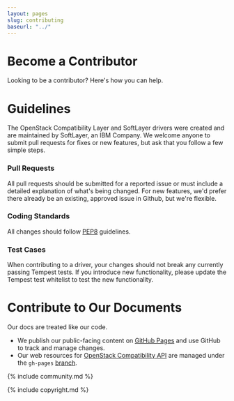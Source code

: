 ```yaml
---
layout: pages
slug: contributing
baseurl: "../"
---
```


# Become a Contributor

Looking to be a contributor? Here's how you can help.

# Guidelines

The OpenStack Compatibility Layer and SoftLayer drivers were created and are maintained by SoftLayer, an IBM Company. We welcome anyone to submit pull requests for fixes or new features, but ask that you follow a few simple steps.

### Pull Requests

All pull requests should be submitted for a reported issue or must include a detailed explanation of what's being changed. For new features, we'd prefer there already be an existing, approved issue in Github, but we're flexible.

### Coding Standards

All changes should follow [PEP8](http://www.python.org/dev/peps/pep-0008) guidelines.

### Test Cases

When contributing to a driver, your changes should not break any currently passing Tempest tests. If you introduce new functionality, please update the Tempest test whitelist to test the new functionality.

# Contribute to Our Documents

Our docs are treated like our code. 

* We publish our public-facing content on [GitHub Pages](http://pages.github.com) and use GitHub to track and manage changes.
* Our web resources for [OpenStack Compatibility API](http://softlayer.guthub.io/slapi-stack) are managed under the `gh-pages` [branch](https://github.com/softlayer/slapi-stack/tree/gh-pages).

{% include community.md %}

{% include copyright.md %}
